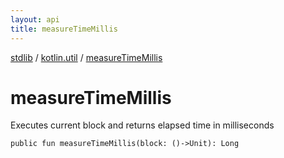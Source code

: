 ```yaml
---
layout: api
title: measureTimeMillis
---
```

[stdlib](../index.md) / [kotlin.util](index.md) / [measureTimeMillis](measureTimeMillis.md)

# measureTimeMillis
Executes current block and returns elapsed time in milliseconds
```
public fun measureTimeMillis(block: ()->Unit): Long
```
